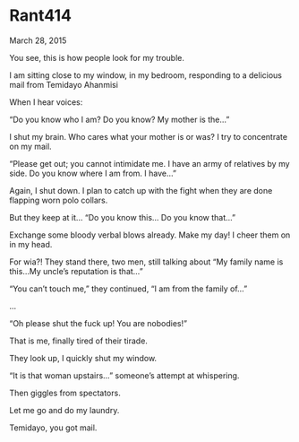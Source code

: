 # Rant414


March 28, 2015

You see, this is how people look for my trouble.

I am sitting close to my window, in my bedroom, responding to a delicious mail from Temidayo Ahanmisi

When I hear voices:

“Do you know who I am? Do you know? My mother is the…”

I shut my brain. Who cares what your mother is or was? I try to concentrate on my mail.

“Please get out; you cannot intimidate me. I have an army of relatives by my side. Do you know where I am from. I have…”

Again, I shut down. I plan to catch up with the fight when they are done flapping worn polo collars.

But they keep at it… “Do you know this… Do you know that…”

Exchange some bloody verbal blows already. Make my day! I cheer them on in my head.

For wia?! They stand there, two men, still talking about “My family name is this…My uncle’s reputation is that…”

“You can’t touch me,” they continued, “I am from the family of…”

...

“Oh please shut the fuck up! You are nobodies!”

That is me, finally tired of their tirade. 

They look up, I quickly shut my window.

“It is that woman upstairs…” someone’s attempt at whispering.

Then giggles from spectators.

Let me go and do my laundry.

Temidayo, you got mail.